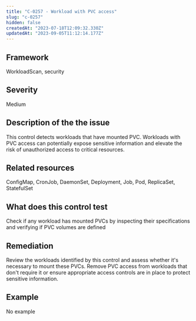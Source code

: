 ```yaml
---
title: "C-0257 - Workload with PVC access"
slug: "c-0257"
hidden: false
createdAt: "2023-07-18T12:09:32.330Z"
updatedAt: "2023-09-05T11:12:14.177Z"
---
```

## Framework
WorkloadScan, security
## Severity
Medium
## Description of the the issue
This control detects workloads that have mounted PVC. Workloads with PVC access can potentially expose sensitive information and elevate the risk of unauthorized access to critical resources.
## Related resources
ConfigMap, CronJob, DaemonSet, Deployment, Job, Pod, ReplicaSet, StatefulSet
## What does this control test
Check if any workload has mounted PVCs by inspecting their specifications and verifying if PVC volumes are defined
## Remediation
Review the workloads identified by this control and assess whether it's necessary to mount these PVCs. Remove PVC access from workloads that don't require it or ensure appropriate access controls are in place to protect sensitive information.
## Example
No example